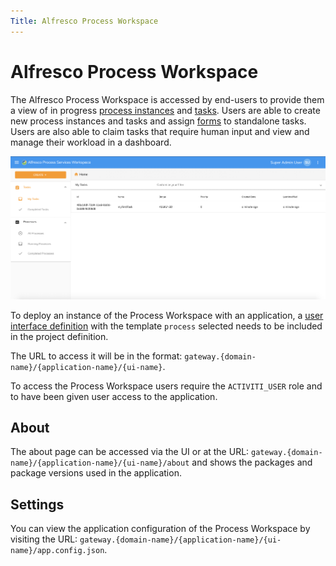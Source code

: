 ```yaml
---
Title: Alfresco Process Workspace
---
```


# Alfresco Process Workspace
The Alfresco Process Workspace is accessed by end-users to provide them a view of in progress [process instances](../workspace/processes.md) and [tasks](../workspace/tasks.md). Users are able to create new process instances and tasks and assign [forms](../modeling/forms/README.md) to standalone tasks. Users are also able to claim tasks that require human input and view and manage their workload in a dashboard.

![Process Workspace section view](../images/workspace-elements.png)

To deploy an instance of the Process Workspace with an application, a [user interface definition](../modeling/interfaces.md) with the template `process` selected needs to be included in the project definition.

The URL to access it will be in the format: `gateway.{domain-name}/{application-name}/{ui-name}`. 

To access the Process Workspace users require the `ACTIVITI_USER` role and to have been given user access to the application. 

## About
The about page can be accessed via the UI or at the URL: `gateway.{domain-name}/{application-name}/{ui-name}/about` and shows the packages and package versions used in the application. 

## Settings
You can view the application configuration of the Process Workspace by visiting the URL: `gateway.{domain-name}/{application-name}/{ui-name}/app.config.json`.

